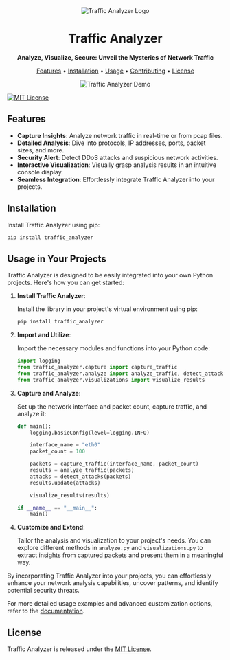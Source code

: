 <div align="center">
    <img src="logo.png" alt="Traffic Analyzer Logo">
</div>

<h1 align="center">Traffic Analyzer</h1>

<p align="center">
    <strong>Analyze, Visualize, Secure: Unveil the Mysteries of Network Traffic</strong>
</p>

<p align="center">
    <a href="#features">Features</a> •
    <a href="#installation">Installation</a> •
    <a href="#usage">Usage</a> •
    <a href="#contributing">Contributing</a> •
    <a href="#license">License</a>
</p>

<p align="center">
    <img src="demo.gif" alt="Traffic Analyzer Demo">
</p>

[![MIT License](https://img.shields.io/badge/License-MIT-green.svg)](https://choosealicense.com/licenses/mit/)

## Features

- **Capture Insights**: Analyze network traffic in real-time or from pcap files.
- **Detailed Analysis**: Dive into protocols, IP addresses, ports, packet sizes, and more.
- **Security Alert**: Detect DDoS attacks and suspicious network activities.
- **Interactive Visualization**: Visually grasp analysis results in an intuitive console display.
- **Seamless Integration**: Effortlessly integrate Traffic Analyzer into your projects.

## Installation

Install Traffic Analyzer using pip:

```bash
pip install traffic_analyzer
```

## Usage in Your Projects

Traffic Analyzer is designed to be easily integrated into your own Python projects. Here's how you can get started:

1. **Install Traffic Analyzer**:

    Install the library in your project's virtual environment using pip:

    ```bash
    pip install traffic_analyzer
    ```

2. **Import and Utilize**:

    Import the necessary modules and functions into your Python code:

    ```python
    import logging
    from traffic_analyzer.capture import capture_traffic
    from traffic_analyzer.analyze import analyze_traffic, detect_attacks
    from traffic_analyzer.visualizations import visualize_results
    ```

3. **Capture and Analyze**:

    Set up the network interface and packet count, capture traffic, and analyze it:

    ```python
    def main():
        logging.basicConfig(level=logging.INFO)

        interface_name = "eth0"
        packet_count = 100

        packets = capture_traffic(interface_name, packet_count)
        results = analyze_traffic(packets)
        attacks = detect_attacks(packets)
        results.update(attacks)

        visualize_results(results)

    if __name__ == "__main__":
        main()
    ```

4. **Customize and Extend**:

    Tailor the analysis and visualization to your project's needs. You can explore different methods in `analyze.py` and `visualizations.py` to extract insights from captured packets and present them in a meaningful way.

By incorporating Traffic Analyzer into your projects, you can effortlessly enhance your network analysis capabilities, uncover patterns, and identify potential security threats.

For more detailed usage examples and advanced customization options, refer to the [documentation](https://github.com/craxti/traffic_analyzer/wiki).

## License

Traffic Analyzer is released under the [MIT License](LICENSE).
